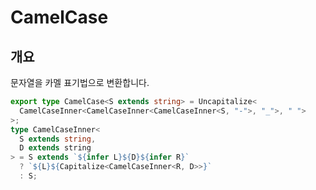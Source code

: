 # CamelCase

## 개요

문자열을 카멜 표기법으로 변환합니다.

```ts
export type CamelCase<S extends string> = Uncapitalize<
  CamelCaseInner<CamelCaseInner<CamelCaseInner<S, "-">, "_">, " ">
>;
type CamelCaseInner<
  S extends string,
  D extends string
> = S extends `${infer L}${D}${infer R}`
  ? `${L}${Capitalize<CamelCaseInner<R, D>>}`
  : S;
```
